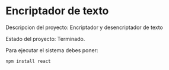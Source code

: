 <h1>Encriptador de texto</h1>

<p>Descripcion del proyecto: Encriptador y desencriptador de texto</p>
<p>Estado del proyecto: Terminado.</p>

Para ejecutar el sistema debes poner:

```npm install react```
